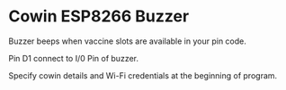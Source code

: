 # Cowin ESP8266 Buzzer

Buzzer beeps when vaccine slots are available in your pin code.

Pin D1 connect to I/0 Pin of buzzer.

Specify cowin details and Wi-Fi credentials at the beginning of program.
